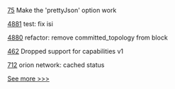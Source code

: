 
[75](https://github.com/hyperledger/web3j-solidity-gradle-plugin/pull/75) Make the 'prettyJson' option work

[4881](https://github.com/hyperledger/iroha/pull/4881) test: fix isi

[4880](https://github.com/hyperledger/iroha/pull/4880) refactor: remove committed_topology from block

[462](https://github.com/hyperledger-labs/fablo/pull/462) Dropped support for capabilities v1

[712](https://github.com/hyperledger-labs/fabric-token-sdk/pull/712) orion network: cached status


[See more >>>](https://start-here.hyperledger.org/pull-requests)
